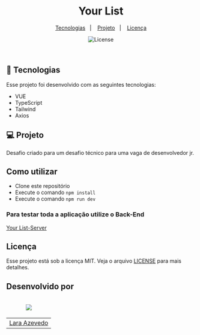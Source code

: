 <h1 align="center">
    Your List
</h1>

<p align="center">
  <a href="#-tecnologias">Tecnologias</a>&nbsp;&nbsp;&nbsp;|&nbsp;&nbsp;&nbsp;
  <a href="#-projeto">Projeto</a>&nbsp;&nbsp;&nbsp;|&nbsp;&nbsp;&nbsp;
  <a href="#-licença">Licença</a>
</p>

<p align="center">
  <img alt="License" src="https://i.imgur.com/CIzdZLn.png">
</p>

<br>

## 🚀 Tecnologias

Esse projeto foi desenvolvido com as seguintes tecnologias:

- VUE
- TypeScript
- Tailwind
- Axios

## 💻 Projeto

Desafio criado para um desafio técnico para uma vaga de desenvolvedor jr.

## Como utilizar

- Clone este repositório
- Execute o comando ```npm install```
- Execute o comando ```npm run dev```

### Para testar toda a aplicação utilize o Back-End
[Your List-Server](https://github.com/EduardoNGomes/velours-server)

## Licença

Esse projeto está sob a licença MIT. Veja o arquivo [LICENSE](LICENSE.md) para mais detalhes.

## Desenvolvido por
<table>
   <thead>
      <tr>
        <td valign="bottom">
            <p align="center">
               <a href="https://github.com/eduardongomes">
               <img src="https://github.com/eduardongomes.png?size=100" align="center" />
               </a>
            </p>
         </td>
   </thead>
   <tbody>
      <tr>
         <td><a href="https://github.com/eduardongomes">Lara Azevedo</a></td>
      </tr>
   </tbody>
</table>
